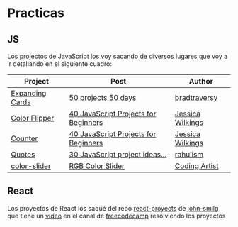 # Practicas

## JS

Los projectos de JavaScript los voy sacando de diversos lugares que voy a ir detallando en el siguiente cuadro:

| Project                                                                                      | Post                                                                     | Author                                                                                                                               |
| -------------------------------------------------------------------------------------------- | ------------------------------------------------------------------------ | ------------------------------------------------------------------------------------------------------------------------------------ |
| [Expanding Cards](https://github.com/GermanGambarte/practice/tree/master/js/expanding-cards) | [50 projects 50 days](https://github.com/bradtraversy/50projects50days)  | [bradtraversy](https://github.com/bradtraversy)                                                                                      |
| [Color Flipper](https://github.com/GermanGambarte/practice/tree/master/js/color-flipper)     | [40 JavaScript Projects for Beginners](https://slug.vercel.app/s/HtayvD) | [Jessica Wilkings](https://www.freecodecamp.org/news/author/jessica-wilkins/)                                                        |
| [Counter](https://github.com/GermanGambarte/practice/tree/master/js/counter)                 | [40 JavaScript Projects for Beginners](https://slug.vercel.app/s/HtayvD) | [Jessica Wilkings](https://www.freecodecamp.org/news/author/jessica-wilkins/)                                                        |
| [Quotes](https://github.com/GermanGambarte/practice/tree/master/js/quotes-app)               | [30 JavaScript project ideas...](https://slug.vercel.app/s/bdHsn1)       | [rahulism](https://devdojo.com/rahulism)                                                                                             |
| [color-slider](https://github.com/GermanGambarte/practice/tree/master/js/color-slider)       | [RGB Color Slider](https://www.youtube.com/@CodingArtist)                | [Coding Artist](https://www.youtube.com/watch?v=h4sIKiyEo6k&list=PLNCevxogE3fgy0pAzVccadWKaQp9iHspz&index=3&ab_channel=CodingArtist) |

## React

Los proyectos de React los saqué del repo [react-proyects](https://github.com/john-smilga/react-projects) de [john-smilg](https://github.com/john-smilga) que tiene un [vídeo](https://www.youtube.com/watch?v=a_7Z7C_JCyo&t=460s&ab_channel=freeCodeCamp.org) en el canal de [freecodecamp](https://www.youtube.com/@freecodecamp) resolviendo los proyectos
